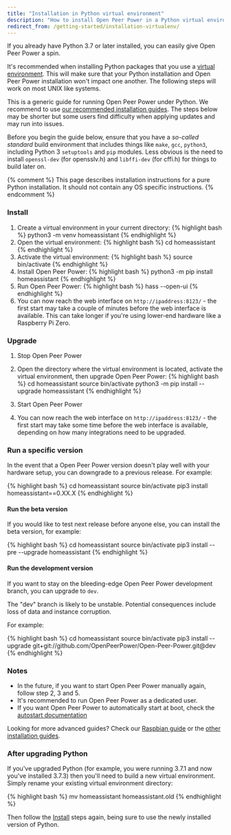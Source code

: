 ```yaml
---
title: "Installation in Python virtual environment"
description: "How to install Open Peer Power in a Python virtual environment."
redirect_from: /getting-started/installation-virtualenv/
---
```


If you already have Python 3.7 or later installed, you can easily give Open Peer Power a spin.

It's recommended when installing Python packages that you use a [virtual environment](https://docs.python.org/3.7/library/venv.html#module-venv). This will make sure that your Python installation and Open Peer Power installation won't impact one another. The following steps will work on most UNIX like systems.

<div class='note'>

This is a generic guide for running Open Peer Power under Python. We recommend to use [our recommended installation guides](/docs/installation/#recommended). The steps below may be shorter but some users find difficulty when applying updates and may run into issues.

Before you begin the guide below, ensure that you have a *so-called standard* build environment that includes things like `make`, `gcc`, `python3`, including Python 3 `setuptools` and `pip` modules. Less obvious is the need to install `openssl-dev` (for opensslv.h) and `libffi-dev` (for cffi.h) for things to build later on.

</div>

{% comment %}
This page describes installation instructions for a pure Python installation.
It should not contain any OS specific instructions.
{% endcomment %}

### Install

 1. Create a virtual environment in your current directory:
    {% highlight bash %}
    python3 -m venv homeassistant
    {% endhighlight %}
 2. Open the virtual environment:
    {% highlight bash %}
    cd homeassistant
    {% endhighlight %}
 3. Activate the virtual environment:
    {% highlight bash %}
    source bin/activate
    {% endhighlight %}
 4. Install Open Peer Power:
    {% highlight bash %}
    python3 -m pip install homeassistant
    {% endhighlight %}    
 5. Run Open Peer Power:
    {% highlight bash %}
    hass --open-ui
    {% endhighlight %}
 6. You can now reach the web interface on `http://ipaddress:8123/` - the first start may take a couple of minutes before the web interface is available. This can take longer if you're using lower-end hardware like a Raspberry Pi Zero.
 
### Upgrade

 1. Stop Open Peer Power

 2. Open the directory where the virtual environment is located, activate the virtual environment, then upgrade Open Peer Power:
    {% highlight bash %}
    cd homeassistant
    source bin/activate
    python3 -m pip install --upgrade homeassistant
    {% endhighlight %}
 3. Start Open Peer Power
 4. You can now reach the web interface on `http://ipaddress:8123/` - the first start may take some time before the web interface is available, depending on how many integrations need to be upgraded.

### Run a specific version

In the event that a Open Peer Power version doesn't play well with your hardware setup, you can downgrade to a previous release. For example:

{% highlight bash %}
cd homeassistant
source bin/activate
pip3 install homeassistant==0.XX.X
{% endhighlight %}

#### Run the beta version

If you would like to test next release before anyone else, you can install the beta version, for example:

{% highlight bash %}
cd homeassistant
source bin/activate
pip3 install --pre --upgrade homeassistant
{% endhighlight %}

#### Run the development version

If you want to stay on the bleeding-edge Open Peer Power development branch, you can upgrade to `dev`.

<div class='note warning'>
  The "dev" branch is likely to be unstable. Potential consequences include loss of data and instance corruption.
</div>

For example:

{% highlight bash %}
cd homeassistant
source bin/activate
pip3 install --upgrade git+git://github.com/OpenPeerPower/Open-Peer-Power.git@dev
{% endhighlight %}

### Notes

- In the future, if you want to start Open Peer Power manually again, follow step 2, 3 and 5.
- It's recommended to run Open Peer Power as a dedicated user.
- If you want Open Peer Power to automatically start at boot, check the [autostart documentation](/docs/autostart/)

<div class='info'>
 
Looking for more advanced guides? Check our [Raspbian guide](/docs/installation/raspberry-pi/) or the [other installation guides](/docs/installation/).

</div>

### After upgrading Python

If you've upgraded Python (for example, you were running 3.7.1 and now you've installed 3.7.3) then you'll need to build a new virtual environment. Simply rename your existing virtual environment directory:

{% highlight bash %}
mv homeassistant homeassistant.old
{% endhighlight %}

Then follow the [Install](#install) steps again, being sure to use the newly installed version of Python.

